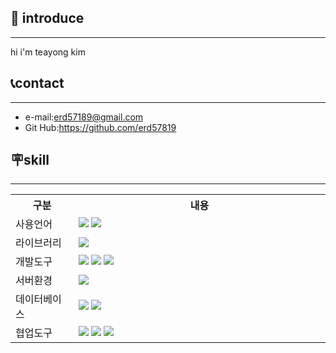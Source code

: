 ## 👋 introduce
----------
hi i'm teayong kim

## 📞contact
-------------------
- e-mail:erd57189@gmail.com
- Git Hub:https://github.com/erd57819

## 🪧skill
---------------
<table align="center" style="width: 100%;">
<tr>
<th style="width: 20%;">구분</th>
<th style="width: 80%;">내용</th>
</tr>
<tr>
<td>사용언어</td>
<td style="text-align: left;">
<img src="https://img.shields.io/badge/JavaScript-F7DF1E?style=for-the-badge&logo=JavaScript&logoColor=white"/>
<img src="https://img.shields.io/badge/MySQL-4479A1?style=for-the-badge&logo=MySQL&logoColor=white"/>
</td>
</tr>
<tr>
<td>라이브러리</td>
<td style="text-align: left;">
<img src="https://img.shields.io/badge/React-61DAFB?style=for-the-badge&logo=React&logoColor=black">
</td>
</tr>
<tr>
<td>개발도구</td>
<td style="text-align: left;">
<img src="https://img.shields.io/badge/Android-3DDC84?style=for-the-badge&logo=Android&logoColor=white"/>
<img src="https://img.shields.io/badge/Eclipse-2C2255?style=for-the-badge&logo=Eclipse&logoColor=white"/>
<img src="https://img.shields.io/badge/VSCode-007ACC?style=for-the-badge&logo=VisualStudioCode&logoColor=white"/>
</td>
</tr>
<tr>
<td>서버환경</td>
<td style="text-align: left;">
<img src="https://img.shields.io/badge/AWS EC2-FF9900?style=for-the-badge&logo=Amazon EC2&logoColor=white">
</td>
</tr>
<tr>
<td>데이터베이스</td>
<td style="text-align: left;">
<img src="https://img.shields.io/badge/MySQL-4479A1?style=for-the-badge&logo=MySQL&logoColor=white"/>
<img src="https://img.shields.io/badge/firebase-DD2C00?style=for-the-badge&logo=firebase&logoColor=white"/>
</td>
</tr>
<tr>
<td>협업도구</td>
<td style="text-align: left;">
<img src="https://img.shields.io/badge/Git-F05032?style=for-the-badge&logo=Git&logoColor=white"/>
<img src="https://img.shields.io/badge/GitHub-181717?style=for-the-badge&logo=GitHub&logoColor=white"/>
<img src="https://img.shields.io/badge/Figma-F24E1E?style=for-the-badge&logo=Figma&logoColor=white"/>
</td>
</tr>
</table>

